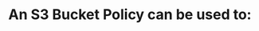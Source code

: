 ---
layout: all-exams
title: "An S3 Bucket Policy can be used to:"
blurb: "An S3 Bucket Policy does not perform autoscaling, implement elasticity or provide fault-tolerance functions. However, forcing users to use CloudFront Ed"
quid: 162
---